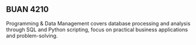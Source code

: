 ## BUAN 4210

Programming & Data Management covers database processing and analysis through SQL and Python scripting, focus on practical business applications and problem-solving. 
